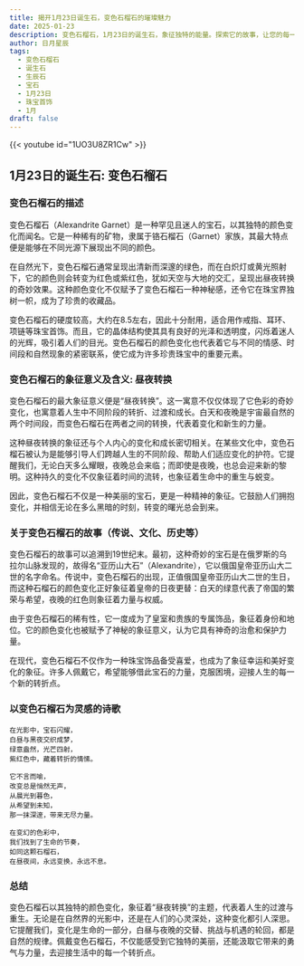 ```yaml
---
title: 揭开1月23日诞生石，变色石榴石的璀璨魅力
date: 2025-01-23
description: 变色石榴石，1月23日的诞生石，象征独特的能量。探索它的故事，让您的每一天更有意义。
author: 日月星辰
tags:
  - 变色石榴石
  - 诞生石
  - 生辰石
  - 宝石
  - 1月23日
  - 珠宝首饰
  - 1月
draft: false
---
```


{{< youtube id="1UO3U8ZR1Cw" >}}

## 1月23日的诞生石: 变色石榴石

### 变色石榴石的描述

变色石榴石（Alexandrite Garnet）是一种罕见且迷人的宝石，以其独特的颜色变化而闻名。它是一种稀有的矿物，隶属于铬石榴石（Garnet）家族，其最大特点便是能够在不同光源下展现出不同的颜色。

在自然光下，变色石榴石通常呈现出清新而深邃的绿色，而在白炽灯或黄光照射下，它的颜色则会转变为红色或紫红色，犹如天空与大地的交汇，呈现出昼夜转换的奇妙效果。这种颜色变化不仅赋予了变色石榴石一种神秘感，还令它在珠宝界独树一帜，成为了珍贵的收藏品。

变色石榴石的硬度较高，大约在8.5左右，因此十分耐用，适合用作戒指、耳环、项链等珠宝首饰。而且，它的晶体结构使其具有良好的光泽和透明度，闪烁着迷人的光辉，吸引着人们的目光。变色石榴石的颜色变化也代表着它与不同的情感、时间段和自然现象的紧密联系，使它成为许多珍贵珠宝中的重要元素。

### 变色石榴石的象征意义及含义: 昼夜转换

变色石榴石的最大象征意义便是“昼夜转换”。这一寓意不仅仅体现了它色彩的奇妙变化，也寓意着人生中不同阶段的转折、过渡和成长。白天和夜晚是宇宙最自然的两个时间段，而变色石榴石在两者之间的转换，代表着变化和新生的力量。

这种昼夜转换的象征还与个人内心的变化和成长密切相关。在某些文化中，变色石榴石被认为是能够引导人们跨越人生的不同阶段、帮助人们适应变化的护符。它提醒我们，无论白天多么耀眼，夜晚总会来临；而即使是夜晚，也总会迎来新的黎明。这种持久的变化不仅象征着时间的流转，也象征着生命中的重生与蜕变。

因此，变色石榴石不仅是一种美丽的宝石，更是一种精神的象征。它鼓励人们拥抱变化，并相信无论在多么黑暗的时刻，转变的曙光总会到来。

### 关于变色石榴石的故事（传说、文化、历史等）

变色石榴石的故事可以追溯到19世纪末。最初，这种奇妙的宝石是在俄罗斯的乌拉尔山脉发现的，故得名“亚历山大石”（Alexandrite），它以俄国皇帝亚历山大二世的名字命名。传说中，变色石榴石的出现，正值俄国皇帝亚历山大二世的生日，而这种石榴石的颜色变化正好象征着皇帝的日夜更替：白天的绿意代表了帝国的繁荣与希望，夜晚的红色则象征着力量与权威。

由于变色石榴石的稀有性，它一度成为了皇室和贵族的专属饰品，象征着身份和地位。它的颜色变化也被赋予了神秘的象征意义，认为它具有神奇的治愈和保护力量。

在现代，变色石榴石不仅作为一种珠宝饰品备受喜爱，也成为了象征幸运和美好变化的象征。许多人佩戴它，希望能够借此宝石的力量，克服困境，迎接人生的每一个新的转折点。

### 以变色石榴石为灵感的诗歌

	在光影中，宝石闪耀，  
	白昼与黑夜交织成梦，  
	绿意盎然，光芒四射，  
	紫红色中，藏着转折的情愫。
	
	它不言而喻，  
	改变总是悄然无声，  
	从晨光到暮色，  
	从希望到未知，  
	那一抹深邃，带来无尽力量。
	
	在变幻的色彩中，  
	我们找到了生命的节奏，  
	如同这颗石榴石，  
	在昼夜间，永远变换，永远不息。

### 总结

变色石榴石以其独特的颜色变化，象征着“昼夜转换”的主题，代表着人生的过渡与重生。无论是在自然界的光影中，还是在人们的心灵深处，这种变化都引人深思。它提醒我们，变化是生命的一部分，白昼与夜晚的交替、挑战与机遇的轮回，都是自然的规律。佩戴变色石榴石，不仅能感受到它独特的美丽，还能汲取它带来的勇气与力量，去迎接生活中的每一个转折点。
